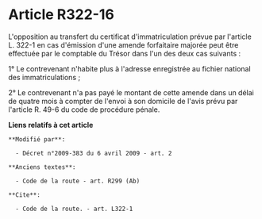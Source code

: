 # Article R322-16

L'opposition au transfert du certificat d'immatriculation prévue par l'article L. 322-1 en cas d'émission d'une amende
forfaitaire majorée peut être effectuée par le comptable du Trésor dans l'un des deux cas suivants : 

1° Le contrevenant n'habite plus à l'adresse enregistrée au fichier national des immatriculations ; 

2° Le contrevenant n'a pas payé le montant de cette amende dans un délai de quatre mois à compter de l'envoi à son domicile
de l'avis prévu par l'article R. 49-6 du code de procédure pénale.

**Liens relatifs à cet article**

	**Modifié par**:

	  - Décret n°2009-383 du 6 avril 2009 - art. 2

	**Anciens textes**:

	  - Code de la route - art. R299 (Ab)

	**Cite**:

	  - Code de la route. - art. L322-1
